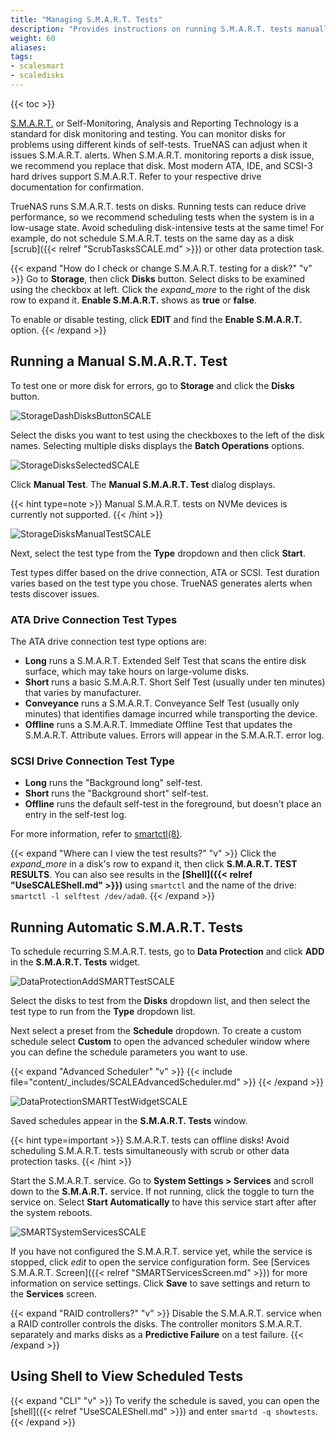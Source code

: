 ```yaml
---
title: "Managing S.M.A.R.T. Tests"
description: "Provides instructions on running S.M.A.R.T. tests manually or automatically, using Shell to view the list of tests, and configuring the S.M.A.R.T. test service."
weight: 60
aliases: 
tags:
- scalesmart
- scaledisks
---
```


{{< toc >}}

[S.M.A.R.T.](https://en.wikipedia.org/wiki/S.M.A.R.T.) or Self-Monitoring, Analysis and Reporting Technology is a standard for disk monitoring and testing.
You can monitor disks for problems using different kinds of self-tests.
TrueNAS can adjust when it issues S.M.A.R.T. alerts.
When S.M.A.R.T. monitoring reports a disk issue, we recommend you replace that disk.
Most modern ATA, IDE, and SCSI-3 hard drives support S.M.A.R.T.
Refer to your respective drive documentation for confirmation.

TrueNAS runs S.M.A.R.T. tests on disks.
Running tests can reduce drive performance, so we recommend scheduling tests when the system is in a low-usage state.
Avoid scheduling disk-intensive tests at the same time!
For example, do not schedule S.M.A.R.T. tests on the same day as a disk [scrub]({{< relref "ScrubTasksSCALE.md" >}}) or other data protection task.

{{< expand "How do I check or change S.M.A.R.T. testing for a disk?" "v" >}}
Go to **Storage**, then click **Disks** button. Select disks to be examined using the checkbox at left. Click the <i class="material-icons" aria-hidden="true">expand_more</i> to the right of the disk row to expand it.
**Enable S.M.A.R.T.** shows as **true** or **false**.

To enable or disable testing, click **EDIT** and find the **Enable S.M.A.R.T.** option.
{{< /expand >}}

## Running a Manual S.M.A.R.T. Test

To test one or more disk for errors, go to **Storage** and click the **Disks** button.

![StorageDashDisksButtonSCALE](/images/SCALE/Storage/StorageDashDisksButtonSCALE.png "Storage Dashboard Disks Button")

Select the disks you want to test using the checkboxes to the left of the disk names. Selecting multiple disks displays the **Batch Operations** options.

![StorageDisksSelectedSCALE](/images/SCALE/Storage/StorageDisksSelectedSCALE.png "Storage Dashboard Disks Selected")

Click **Manual Test**. The **Manual S.M.A.R.T. Test** dialog displays. 

{{< hint type=note >}}
Manual S.M.A.R.T. tests on NVMe devices is currently not supported.
{{< /hint >}}

![StorageDisksManualTestSCALE](/images/SCALE/Storage/StorageDisksManualTestSCALE.png "Run Manual S.M.A.R.T. Test")

Next, select the test type from the **Type** dropdown and then click **Start**.

Test types differ based on the drive connection, ATA or SCSI. 
Test duration varies based on the test type you chose.
TrueNAS generates alerts when tests discover issues.

### ATA Drive Connection Test Types
The ATA drive connection test type options are:
* **Long** runs a S.M.A.R.T. Extended Self Test that scans the entire disk surface, which may take hours on large-volume disks.
* **Short** runs a basic S.M.A.R.T. Short Self Test (usually under ten minutes) that varies by manufacturer.
* **Conveyance** runs a S.M.A.R.T. Conveyance Self Test (usually only minutes) that identifies damage incurred while transporting the device.
* **Offline** runs a S.M.A.R.T. Immediate Offline Test that updates the S.M.A.R.T. Attribute values. Errors will appear in the S.M.A.R.T. error log.
### SCSI Drive Connection Test Type
* **Long** runs the "Background long" self-test.
* **Short** runs the "Background short" self-test.
* **Offline** runs the default self-test in the foreground, but doesn't place an entry in the self-test log.

For more information, refer to [smartctl(8)](https://www.unix.com/man-page/suse/8/smartctl/).

{{< expand "Where can I view the test results?" "v" >}}
Click the <i class="material-icons" aria-hidden="true">expand_more</i> in a disk's row to expand it, then click **S.M.A.R.T. TEST RESULTS**.
You can also see results in the **[Shell]({{< relref "UseSCALEShell.md" >}})** using `smartctl` and the name of the drive: `smartctl -l selftest /dev/ada0`.
{{< /expand >}}

## Running Automatic S.M.A.R.T. Tests

To schedule recurring S.M.A.R.T. tests, go to **Data Protection** and click **ADD** in the **S.M.A.R.T. Tests** widget.

![DataProtectionAddSMARTTestSCALE](/images/SCALE/DataProtection/DataProtectionAddSMARTTestSCALE.png "Add S.M.A.R.T. Test")

Select the disks to test from the **Disks** dropdown list, and then select the test type to run from the **Type** dropdown list.

Next select a preset from the **Schedule** dropdown. To create a custom schedule select **Custom** to open the advanced scheduler window where you can define the schedule parameters you want to use.

{{< expand "Advanced Scheduler" "v" >}}
{{< include file="content/_includes/SCALEAdvancedScheduler.md" >}}
{{< /expand >}}

![DataProtectionSMARTTestWidgetSCALE](/images/SCALE/DataProtection/DataProtectionSMARTTestWidgetSCALE.png "S.M.A.R.T. Test List")

Saved schedules appear in the **S.M.A.R.T. Tests** window.

{{< hint type=important >}}
S.M.A.R.T. tests can offline disks! Avoid scheduling S.M.A.R.T. tests simultaneously with scrub or other data protection tasks.
{{< /hint >}}

Start the S.M.A.R.T. service. Go to **System Settings > Services** and scroll down to the **S.M.A.R.T.** service. If not running, click the toggle to turn the service on. Select **Start Automatically** to have this service start after after the system reboots.

![SMARTSystemServicesSCALE](/images/SCALE/SystemSettings/SMARTSystemServicesSCALE.png "System Services S.M.A.R.T. Test")

If you have not configured the S.M.A.R.T. service yet, while the service is stopped, click <i class="material-icons" aria-hidden="true" title="Configure">edit</i> to open the service configuration form. See [Services S.M.A.R.T. Screen]({{< relref "SMARTServicesScreen.md" >}}) for more information on service settings.
Click **Save** to save settings and return to the **Services** screen.

{{< expand "RAID controllers?" "v" >}}
Disable the S.M.A.R.T. service when a RAID controller controls the disks.
The controller monitors S.M.A.R.T. separately and marks disks as a **Predictive Failure** on a test failure.
{{< /expand >}}

## Using Shell to View Scheduled Tests
{{< expand "CLI" "v" >}}
To verify the schedule is saved, you can open the [shell]({{< relref "UseSCALEShell.md" >}}) and enter `smartd -q showtests`.
{{< /expand >}}
